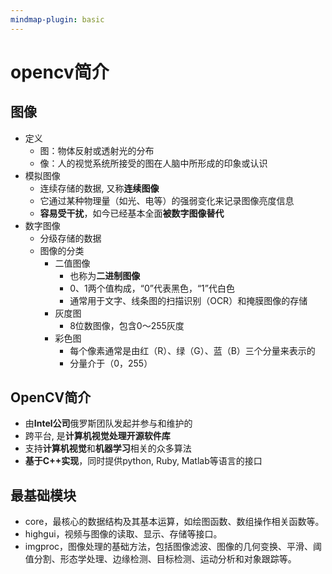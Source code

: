 ```yaml
---
mindmap-plugin: basic
---
```


# opencv简介

## 图像
- 定义
	- 图：物体反射或透射光的分布
	- 像：人的视觉系统所接受的图在人脑中所形成的印象或认识
- 模拟图像
    - 连续存储的数据, 又称**连续图像**
    - 它通过某种物理量（如光、电等）的强弱变化来记录图像亮度信息
    - **容易受干扰**，如今已经基本全面**被数字图像替代**
- 数字图像
    - 分级存储的数据
    - 图像的分类
        - 二值图像
	        - 也称为**二进制图像**
            - 0、1两个值构成，“0”代表黑色，“1”代白色
            - 通常用于文字、线条图的扫描识别（OCR）和掩膜图像的存储
        - 灰度图
            - 8位数图像，包含0～255灰度
        - 彩色图
            - 每个像素通常是由红（R）、绿（G）、蓝（B）三个分量来表示的
            - 分量介于（0，255）

## OpenCV简介
- 由**Intel公司**俄罗斯团队发起并参与和维护的
- 跨平台,  是**计算机视觉处理开源软件库**
- 支持**计算机视觉**和**机器学习**相关的众多算法
- **基于C++实现**，同时提供python, Ruby, Matlab等语言的接口

## 最基础模块
- core，最核心的数据结构及其基本运算，如绘图函数、数组操作相关函数等。
- highgui，视频与图像的读取、显示、存储等接口。
- imgproc，图像处理的基础方法，包括图像滤波、图像的几何变换、平滑、阈值分割、形态学处理、边缘检测、目标检测、运动分析和对象跟踪等。


